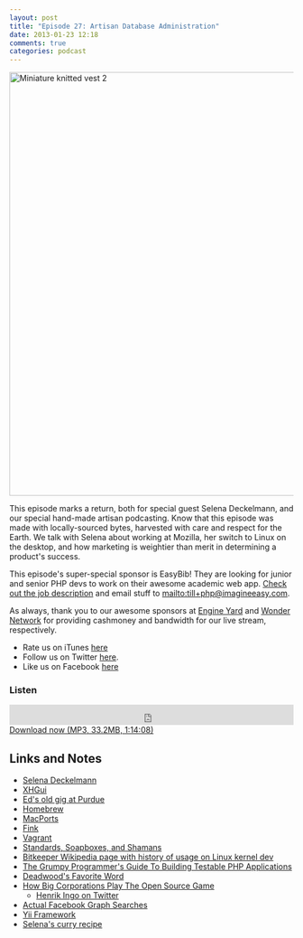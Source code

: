 ```yaml
---
layout: post
title: "Episode 27: Artisan Database Administration"
date: 2013-01-23 12:18
comments: true
categories: podcast
---
```


<a href="http://www.flickr.com/photos/49333775@N00/2463025322/" title="Miniature knitted vest 2 by The Shopping Sherpa, on Flickr"><img src="http://farm4.staticflickr.com/3284/2463025322_d48a48e6fd_o.jpg" width="1000" height="750" alt="Miniature knitted vest 2"></a>

This episode marks a return, both for special guest Selena Deckelmann, and our special hand-made artisan podcasting. Know that this episode was made with locally-sourced bytes, harvested with care and respect for the Earth. We talk with Selena about working at Mozilla, her switch to Linux on the desktop, and how marketing is weightier than merit in determining a product's success.

This episode's super-special sponsor is EasyBib! They are looking for junior and senior PHP devs to work on their awesome academic web app. [Check out the job description](http://gun.io/careers/1157/junior-senior-php-developers) and email stuff to <mailto:till+php@imagineeasy.com>.

As always, thank you to our awesome sponsors at [Engine Yard](http://engineyard.com)
and [Wonder Network](http://wondernetworks.com) for providing 
cashmoney and bandwidth for our live stream, respectively.

* Rate us on iTunes [here](http://itunes.apple.com/us/podcast/dev-hell/id489840699)
* Follow us on Twitter [here](https://twitter.com/dev_hell).
* Like us on Facebook [here](https://www.facebook.com/devhellpodcast)

### Listen

<iframe frameborder="0" height="36px" scrolling="no" seamless src="https://simplecast.com/e/35286?style=dark" width="100%"></iframe>
<a href="http://audio.simplecast.com/35286.mp3" rel="enclosure">Download now (MP3, 33.2MB, 1:14:08)</a>

## Links and Notes

* [Selena Deckelmann](http://chesnok.com/)
* [XHGui](https://github.com/preinheimer/xhgui)
* [Ed's old gig at Purdue](http://www.cerias.purdue.edu)
* [Homebrew](http://mxcl.github.com/homebrew/)
* [MacPorts](http://www.macports.org/)
* [Fink](http://www.finkproject.org/)
* [Vagrant](http://www.vagrantup.com/)
* [Standards, Soapboxes, and Shamans](http://www.littlehart.net/atthekeyboard/2013/01/20/standards-soapboxes-and-shamans/)
* [Bitkeeper Wikipedia page with history of usage on Linux kernel dev](http://en.wikipedia.org/wiki/BitKeeper)
* [The Grumpy Programmer's Guide To Building Testable PHP Applications](https://leanpub.com/grumpy-testing)
* [Deadwood's Favorite Word](http://www.youtube.com/watch?v=u4D3UdxM3OU)
* [How Big Corporations Play The Open Source Game](http://openlife.cc/blogs/2012/august/froscon-how-big-corporations-play-open-source-game)
    * [Henrik Ingo on Twitter](https://twitter.com/h_ingo)
* [Actual Facebook Graph Searches](http://actualfacebookgraphsearches.tumblr.com/)
* [Yii Framework](http://www.yiiframework.com/)
* [Selena's curry recipe](http://busycooks.about.com/od/chickenrecipe1/r/thaichickenthig.htm)
